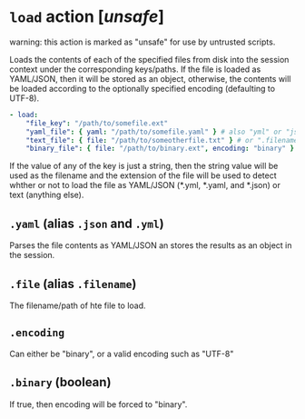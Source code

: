 # `load` action [_unsafe_]
warning: this action is marked as "unsafe" for use by untrusted scripts.

Loads the contents of each of the specified files from disk into the session context under the corresponding keys/paths. If the file is loaded as YAML/JSON, then it will be stored as an object, otherwise, the contents will be loaded according to the optionally specified encoding (defaulting to UTF-8).

```YAML
- load:
    "file_key": "/path/to/somefile.ext"
    "yaml_file": { yaml: "/path/to/somefile.yaml" } # also "yml" or "json"
    "text_file": { file: "/path/to/someotherfile.txt" } # or ".filename"
    "binary_file": { file: "/path/to/binary.ext", encoding: "binary" } # or binary: true
```

If the value of any of the key is just a string, then the string value will be used as the filename and the extension of the file will be used to detect whther or not to load the file as YAML/JSON (*.yml, *.yaml, and *.json) or text (anything else).

## `.yaml` (alias `.json` and `.yml`)
Parses the file contents as YAML/JSON an stores the results as an object in the session.

## `.file` (alias `.filename`)
The filename/path of hte file to load.

## `.encoding`
Can either be "binary", or a valid encoding such as "UTF-8"

## `.binary` (boolean)
If true, then encoding will be forced to "binary".
